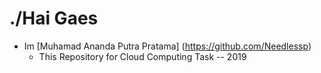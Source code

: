 # ./Hai Gaes
* Im [Muhamad Ananda Putra Pratama] (https://github.com/Needlessp)
  * This Repository for Cloud Computing Task -- 2019
  
